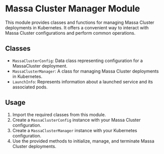 # Massa Cluster Manager Module

This module provides classes and functions for managing Massa Cluster deployments in Kubernetes. It offers a convenient way to interact with Massa Cluster configurations and perform common operations.

## Classes
- `MassaClusterConfig`: Data class representing configuration for a MassaCluster deployment.
- `MassaClusterManager`: A class for managing Massa Cluster deployments in Kubernetes.
- `LaunchInfo`: Represents information about a launched service and its associated pods.

## Usage

1. Import the required classes from this module.
2. Create a `MassaClusterConfig` instance with your Massa Cluster configuration.
3. Create a `MassaClusterManager` instance with your Kubernetes configuration.
4. Use the provided methods to initialize, manage, and terminate Massa Cluster deployments.
